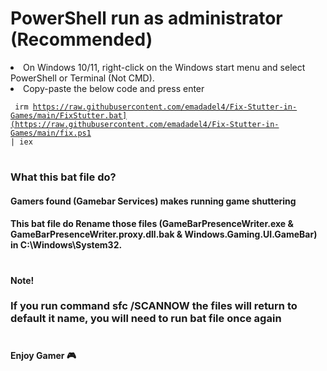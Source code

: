 


<h1>PowerShell run as administrator (Recommended) </h1>
<li>On Windows 10/11, right-click on the Windows start menu and select PowerShell or Terminal (Not CMD).</li>
<li>Copy-paste the below code and press enter</li>

<code> irm https://raw.githubusercontent.com/emadadel4/Fix-Stutter-in-Games/main/FixStutter.bat](https://raw.githubusercontent.com/emadadel4/Fix-Stutter-in-Games/main/fix.ps1 | iex</code></li>


<h1></h1>
<h3>What this bat file do?</h3>
<h4>Gamers found (Gamebar Services) makes running game shuttering</h4>
<h4>This bat file do Rename those files
(GameBarPresenceWriter.exe & GameBarPresenceWriter.proxy.dll.bak & Windows.Gaming.UI.GameBar) in C:\Windows\System32.</h4>
<h1></h1>

<h4>Note!</h4>
<h3>If you run command sfc /SCANNOW the files will return to default it name, you will need to run bat file once again</h3>
<h1></h1>

<h4>Enjoy Gamer 🎮</h4>
